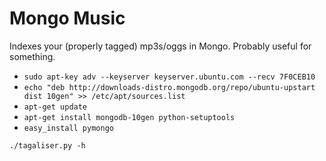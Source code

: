 Mongo Music
===========

Indexes your (properly tagged) mp3s/oggs in Mongo. Probably useful for something.

* `sudo apt-key adv --keyserver keyserver.ubuntu.com --recv 7F0CEB10`
* `echo "deb http://downloads-distro.mongodb.org/repo/ubuntu-upstart dist 10gen" >> /etc/apt/sources.list`
* `apt-get update`
* `apt-get install mongodb-10gen python-setuptools`
* `easy_install pymongo`

`./tagaliser.py -h`
